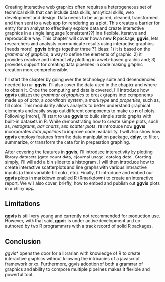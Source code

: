 Creating interactive web graphics often requires a heterogeneous set of technical skills that can include data skills, analytical skills, web development and design.  Data needs to be acquired, cleaned, transformed and then sent to a web app for rendering as a plot.  This creates a barrier for entry for an analyst to effectively explore data and create interactive graphics in a single language [consistent??] in a flexible, iterative and reproducible way. This chapter will cover how a new **R** package, **ggvis**, lets researchers and analysts communicate results using interactive graphics [needs more].  **ggvis** brings together three ?? ideas: 1) it is based on the *grammar of graphics*, a way to define the elements of graphic; 2) it provides reactive and interactivity plotting in a web-based graphic and; 3) provides support for creating data pipelines in code making graphic creation more comprehensible.

I'll start the chapter by going over the technology suite and dependencies needed to run **ggvis**.  I'll also cover the data used in the chapter and where to obtain it. Once the computing and data is covered, I'll introduce how **ggvis** utilizes the *grammar of graphics* to break graphs into components made up of *data*, a *coordinate system*, a *mark type* and *properties*, such as, fill color.  This modularity allows analysts to better understand graphical elements  and easily swap out different components to make up **n** of plots.  Following [more], I'll start to use **ggvis** to build simple static graphs with built-in datasets in R.  While demonstrating how to create simple plots, such as, *histograms*, *bar charts*,  and *scatter plots*, I'll introduce how **ggvis** incorporates *data pipelines* to improve code readability.  I will also show how **ggvis** employs features from the data manipulation  package, **dplyr**,  to filter, summarize, or transform the data for in preparation graphing. 

After covering the features in **ggvis**,  I'll introduce interactivity by plotting library datasets (gate count data, ejournal usage, catalog data).  Starting simply, I'll will add a bin slider to a histogram .  I will then introduce how to create interactive scatterplots and line graphs with various interactive inputs (a third variable fill color, etc).  Finally, I'll introduce and embed our **ggvis** plots in markdown enabled R (Rmarkdown) to create an interactive report. We will also cover, briefly, how to embed and publish out **ggvis** plots in a shiny app. 

## Limitations 

**ggvis** is still very young and currently not recommended for production use.  However, with that said, **ggvis** is under active development and co-authored by two R programmers with a track record of solid R packages.   

## Conclusion

*ggvis** opens the door for a librarian with knowledge of R to create interactive graphics without knowing the intricacies of a javascript framework or xx.   Furthermore, ggvis adoption of both a grammar of graphics and ability to compose multiple pipelines makes it flexible and powerful tool.  